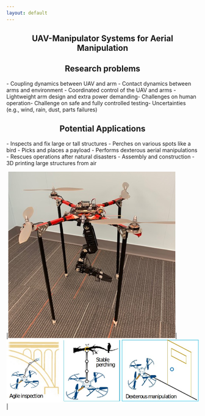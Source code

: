 ```yaml
---
layout: default
---
```

<h2 align="center"><b>UAV-Manipulator Systems for Aerial Manipulation</b></h2>

<h2 align="center">Research problems</h2>
- Coupling dynamics between UAV and arm
- Contact dynamics between arms and environment 
- Coordinated control of the UAV and arms
- Lightweight arm design and extra power demanding​
- Challenges on human operation​
- Challenge on safe and fully controlled testing​
- Uncertainties (e.g., wind, rain, dust, parts failures)​ 

<h2 align="center">Potential Applications</h2>
- Inspects and fix large or tall structures
- Perches on various spots like a bird
- Picks and places a payload
- Performs dexterous aerial manipulations
- Rescues operations after natural disasters
- Assembly and construction
- 3D printing large structures from air

|![uav arm](/images/projects/uav-manipulator/uav_arm.jpg "UAV and manipulator add-on")|![applications](/images/projects/uav-manipulator/applications.jpg "UAV-manipulator applications")|

